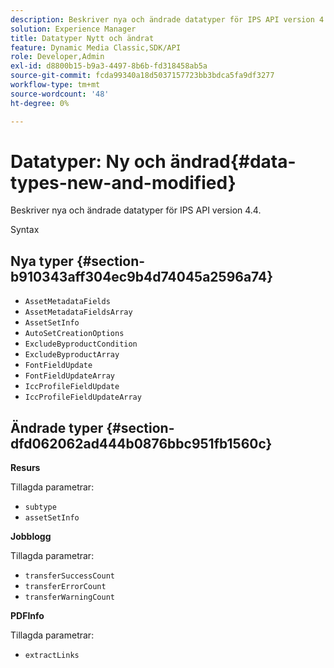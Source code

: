 ```yaml
---
description: Beskriver nya och ändrade datatyper för IPS API version 4.4.
solution: Experience Manager
title: Datatyper Nytt och ändrat
feature: Dynamic Media Classic,SDK/API
role: Developer,Admin
exl-id: d8800b15-b9a3-4497-8b6b-fd318458ab5a
source-git-commit: fcda99340a18d5037157723bb3bdca5fa9df3277
workflow-type: tm+mt
source-wordcount: '48'
ht-degree: 0%

---
```


# Datatyper: Ny och ändrad{#data-types-new-and-modified}

Beskriver nya och ändrade datatyper för IPS API version 4.4.

Syntax

## Nya typer {#section-b910343aff304ec9b4d74045a2596a74}

* `AssetMetadataFields`
* `AssetMetadataFieldsArray`
* `AssetSetInfo`
* `AutoSetCreationOptions`
* `ExcludeByproductCondition`
* `ExcludeByproductArray`
* `FontFieldUpdate`
* `FontFieldUpdateArray`
* `IccProfileFieldUpdate`
* `IccProfileFieldUpdateArray`

## Ändrade typer {#section-dfd062062ad444b0876bbc951fb1560c}

**Resurs**

Tillagda parametrar:

* `subtype`
* `assetSetInfo`

**Jobblogg**

Tillagda parametrar:

* `transferSuccessCount`
* `transferErrorCount`
* `transferWarningCount`

**PDFInfo**

Tillagda parametrar:

* `extractLinks`
